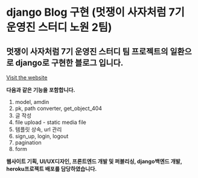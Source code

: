 # django Blog 구현 (멋쟁이 사자처럼 7기 운영진 스터디 노원 2팀)

## 멋쟁이 사자처럼 7기 운영진 스터디 팀 프로젝트의 일환으로 django로 구현한 블로그 입니다.
[Visit the website](https://opnowon2.herokuapp.com/)

**다음과 같은 기능을 포함합니다.**
1. model, amdin
2. pk, path converter, get_object_404
3. 글 작성
4. file upload - static media file
5. 템플릿 상속, url 관리
6. sign_up, login, logout
7. pagination
8. form

**웹사이트 기획, UI/UX디자인, 프론트엔드 개발 및 퍼블리싱, django백엔드 개발, heroku프로젝트 배포를 담당하였습니다.**
